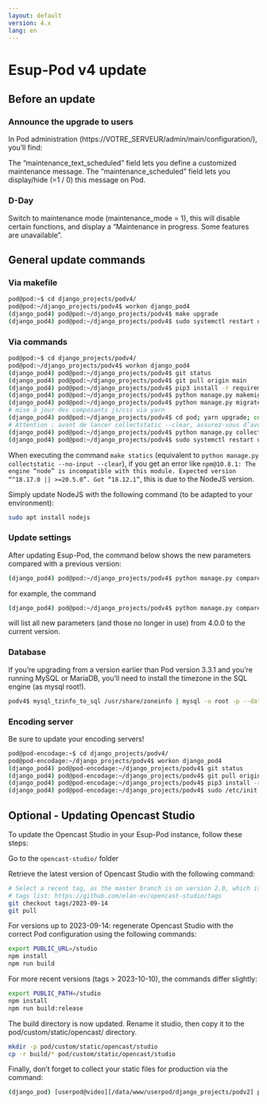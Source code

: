 ```yaml
---
layout: default
version: 4.x
lang: en
---
```


# Esup-Pod v4 update

## Before an update

### Announce the upgrade to users

In Pod administration (https://VOTRE_SERVEUR/admin/main/configuration/), you’ll find:

The “maintenance_text_scheduled” field lets you define a customized maintenance message.
The “maintenance_scheduled” field lets you display/hide (=1 / 0) this message on Pod.

### D-Day

Switch to maintenance mode (maintenance_mode = 1), this will disable certain functions, and display a “Maintenance in progress. Some features are unavailable”.

## General update commands

### Via makefile

```sh
pod@pod:~$ cd django_projects/podv4/
pod@pod:~/django_projects/podv4$ workon django_pod4
(django_pod4) pod@pod:~/django_projects/podv4$ make upgrade
(django_pod4) pod@pod:~/django_projects/podv4$ sudo systemctl restart uwsgi-pod
```

### Via commands

```sh
pod@pod:~$ cd django_projects/podv4/
pod@pod:~/django_projects/podv4$ workon django_pod4
(django_pod4) pod@pod:~/django_projects/podv4$ git status
(django_pod4) pod@pod:~/django_projects/podv4$ git pull origin main
(django_pod4) pod@pod:~/django_projects/podv4$ pip3 install -r requirements.txt
(django_pod4) pod@pod:~/django_projects/podv4$ python manage.py makemigrations
(django_pod4) pod@pod:~/django_projects/podv4$ python manage.py migrate
# mise à jour des composants js/css via yarn
(django_pod4) pod@pod:~/django_projects/podv4$ cd pod; yarn upgrade; cd ..
# Attention : avant de lancer collectstatic --clear, assurez-vous d’avoir sauvegardé le dossier static/custom si vous y avez mis des fichiers personnalisés.
(django_pod4) pod@pod:~/django_projects/podv4$ python manage.py collectstatic --no-input --clear
(django_pod4) pod@pod:~/django_projects/podv4$ sudo systemctl restart uwsgi-pod
```

When executing the command `make statics` (equivalent to `python manage.py collectstatic --no-input --clear`), if you get an error like `npm@10.8.1: The engine “node” is incompatible with this module. Expected version “^18.17.0 || >=20.5.0”. Got “18.12.1”`, this is due to the NodeJS version.

Simply update NodeJS with the following command (to be adapted to your environment):

```sh
sudo apt install nodejs
```

### Update settings

After updating Esup-Pod, the command below shows the new parameters compared with a previous version:

```sh
(django_pod4) pod@pod:~/django_projects/podv4$ python manage.py compareconfiguration *REVIEW_VERSION*
```

for example, the command

```sh
(django_pod4) pod@pod:~/django_projects/podv4$ python manage.py compareconfiguration 4.0.0
```

will list all new parameters (and those no longer in use) from 4.0.0 to the current version.

### Database

If you’re upgrading from a version earlier than Pod version 3.3.1 and you’re running MySQL or MariaDB, you’ll need to install the timezone in the SQL engine (as mysql root!).

```sh
podv4$ mysql_tzinfo_to_sql /usr/share/zoneinfo | mysql -u root -p --database=mysql
```

### Encoding server

Be sure to update your encoding servers!

```sh
pod@pod-encodage:~$ cd django_projects/podv4/
pod@pod-encodage:~/django_projects/podv4$ workon django_pod4
(django_pod4) pod@pod-encodage:~/django_projects/podv4$ git status
(django_pod4) pod@pod-encodage:~/django_projects/podv4$ git pull origin main
(django_pod4) pod@pod-encodage:~/django_projects/podv4$ pip3 install -r requirements.txt
(django_pod4) pod@pod-encodage:~/django_projects/podv4$ sudo /etc/init.d/celeryd restart
```

## Optional - Updating Opencast Studio

To update the Opencast Studio in your Esup-Pod instance, follow these steps:

Go to the `opencast-studio/` folder

Retrieve the latest version of Opencast Studio with the following command:

```sh
# Select a recent tag, as the master branch is on version 2.0, which is a complete redesign.
# tags list: https://github.com/elan-ev/opencast-studio/tags
git checkout tags/2023-09-14
git pull
```

For versions up to 2023-09-14: regenerate Opencast Studio with the correct Pod configuration using the following commands:

```sh
export PUBLIC_URL=/studio
npm install
npm run build
```

For more recent versions (tags > 2023-10-10), the commands differ slightly:

```sh
export PUBLIC_PATH=/studio
npm install
npm run build:release
```

The build directory is now updated. Rename it studio, then copy it to the pod/custom/static/opencast/ directory.

```sh
mkdir -p pod/custom/static/opencast/studio
cp -r build/* pod/custom/static/opencast/studio
```

Finally, don’t forget to collect your static files for production via the command:

```sh
(django_pod) [userpod@video][/data/www/userpod/django_projects/podv2] python manage.py collectstatic
```
